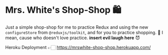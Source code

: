 # Mrs. White's Shop-Shop 🛍
Just a simple shop-shop for me to practice Redux and using the new `configureStore` from `@reduxjs/toolkit`, and for you to practice shopping. 💸 
I mean, cause who doesn't love practice. **insert evil laugh here** 😈

Heroku Deployment 👉🏻 https://mrswhite-shop-shop.herokuapp.com/
